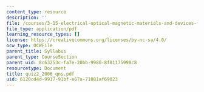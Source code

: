 ```yaml
---
content_type: resource
description: ''
file: /courses/3-15-electrical-optical-magnetic-materials-and-devices-fall-2006/6120cd4d991791bfe67a71081af69023_quiz2_2006_qns.pdf
file_type: application/pdf
learning_resource_types: []
license: https://creativecommons.org/licenses/by-nc-sa/4.0/
ocw_type: OCWFile
parent_title: Syllabus
parent_type: CourseSection
parent_uid: 8c63253c-fa7e-20bb-9980-8f81175998c8
resourcetype: Document
title: quiz2_2006_qns.pdf
uid: 6120cd4d-9917-91bf-e67a-71081af69023
---
```

